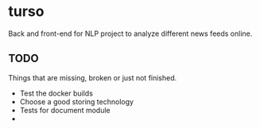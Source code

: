 # turso

Back and front-end for NLP project to analyze different news feeds online. 

## TODO

Things that are missing, broken or just not finished.

- Test the docker builds
- Choose a good storing technology
- Tests for document module
- 
